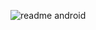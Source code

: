 ![readme android](https://user-images.githubusercontent.com/112995941/206860535-e9b14b10-d30d-4492-8932-f119197862bb.png)
